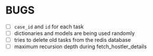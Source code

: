 # BUGS
- [ ] `case_id` and `id` for each task
- [ ] dictionaries and models are being used randomly
- [ ] tries to delete old tasks from the redis database
- [ ] maximum recursion depth during fetch_hostler_details